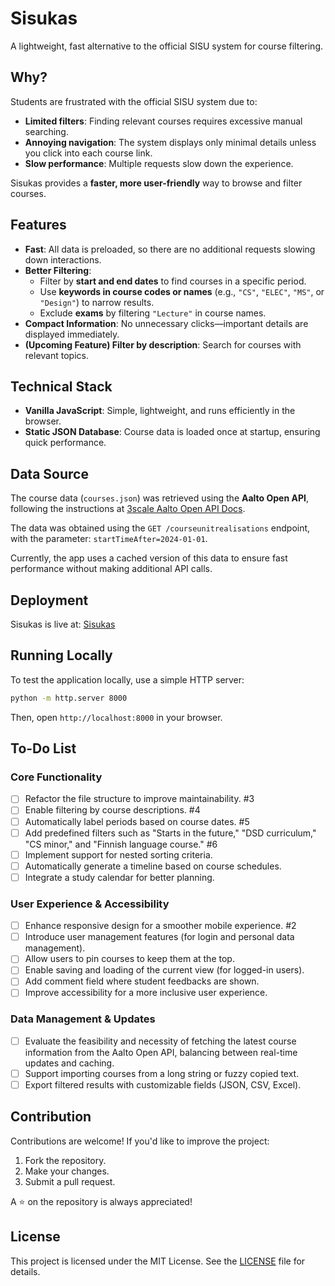 # Sisukas

A lightweight, fast alternative to the official SISU system for course filtering.

## Why?
Students are frustrated with the official SISU system due to:
- **Limited filters**: Finding relevant courses requires excessive manual searching.
- **Annoying navigation**: The system displays only minimal details unless you click into each course link.
- **Slow performance**: Multiple requests slow down the experience.

Sisukas provides a **faster, more user-friendly** way to browse and filter courses.

## Features
- **Fast**: All data is preloaded, so there are no additional requests slowing down interactions.
- **Better Filtering**:
  - Filter by **start and end dates** to find courses in a specific period.
  - Use **keywords in course codes or names** (e.g., `"CS"`, `"ELEC"`, `"MS"`, or `"Design"`) to narrow results.
  - Exclude **exams** by filtering `"Lecture"` in course names.
- **Compact Information**: No unnecessary clicks—important details are displayed immediately.
- **(Upcoming Feature) Filter by description**: Search for courses with relevant topics.

## Technical Stack
- **Vanilla JavaScript**: Simple, lightweight, and runs efficiently in the browser.
- **Static JSON Database**: Course data is loaded once at startup, ensuring quick performance.

## Data Source
The course data (`courses.json`) was retrieved using the **Aalto Open API**, following the instructions at [3scale Aalto Open API Docs](https://3scale.apps.ocp4.aalto.fi/docs/swagger/open_courses_sisu).

The data was obtained using the `GET /courseunitrealisations` endpoint, with the parameter: `startTimeAfter=2024-01-01`.

Currently, the app uses a cached version of this data to ensure fast performance without making additional API calls.

## Deployment
Sisukas is live at: [Sisukas](https://sisukas.fly.dev/)

## Running Locally
To test the application locally, use a simple HTTP server:

```sh
python -m http.server 8000
```

Then, open `http://localhost:8000` in your browser.

## To-Do List

### Core Functionality
- [ ] Refactor the file structure to improve maintainability. #3
- [ ] Enable filtering by course descriptions. #4
- [ ] Automatically label periods based on course dates. #5
- [ ] Add predefined filters such as "Starts in the future," "DSD curriculum," "CS minor," and "Finnish language course." #6
- [ ] Implement support for nested sorting criteria.
- [ ] Automatically generate a timeline based on course schedules.
- [ ] Integrate a study calendar for better planning.

### User Experience & Accessibility
- [ ] Enhance responsive design for a smoother mobile experience. #2
- [ ] Introduce user management features (for login and personal data management).
- [ ] Allow users to pin courses to keep them at the top.
- [ ] Enable saving and loading of the current view (for logged-in users).
- [ ] Add comment field where student feedbacks are shown.
- [ ] Improve accessibility for a more inclusive user experience.

### Data Management & Updates
- [ ] Evaluate the feasibility and necessity of fetching the latest course information from the Aalto Open API, balancing between real-time updates and caching.
- [ ] Support importing courses from a long string or fuzzy copied text.
- [ ] Export filtered results with customizable fields (JSON, CSV, Excel).

## Contribution
Contributions are welcome! If you'd like to improve the project:
1. Fork the repository.
2. Make your changes.
3. Submit a pull request.

A ⭐ on the repository is always appreciated!

## License
This project is licensed under the MIT License. See the [LICENSE](LICENSE) file for details.
